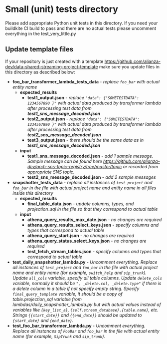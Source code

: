 # Small (unit) tests directory

Please add appropriate Python unit tests in this directory.
If you need your buildkite CI build to pass and there are no actual tests please uncomment everything in the test_very_little.py

## Update template files 
If your repository is just created with a template https://github.com/alianza-dev/data-shared-streaming-project-template make sure you update files in this directory as described below:

* __foo_bar_transformer_lambda_tests_data__ - _replace `foo_bar` with actual entity name_ 
  * __expected_results__
    * __test1_output.json__ - _replace `"data": {"SOMETESTDATA": 1234567890 }"` with actual data produced by transformer lambda after processing test data from __test1_sns_message_decoded.json___
    * __test2_output.json__ - _replace `"data": {"SOMETESTDATA": 1234567890 }"` with actual data produced by transformer lambda after processing test data from __test2_sns_message_decoded.json___
    * __test3_output.json__ - _there should be the same data as in __test1_sns_message_decoded.json___
  * __input__
    * __test1_sns_message_decoded.json__ - _add 1 sample message. Sample message can be found here https://github.com/alianza-dev/arch-sns-topic-registry/tree/master/topic or recorded from appropriate SNS topic._ 
    * __test2_sns_message_decoded.json__ - _add 2 sample messages_  
* __snapshotter_tests_data__ - _replace all instances of `test_project` and `foo_bar` in the file with actual project name and entity name in all files inside this directory_ 
  * __expected_results__
    * __final_table_data.json__ - _update columns, types, and projection_sql in the file so that they correspond to actual table_
  * __input__
    * __athena_query_results_max_date.json__ - _no changes are required_ 
    * __athena_query_results_select_keys.json__ - _specify columns and types that correspond to actual table_ 
    * __athena_query_start.json__ - _no changes are required_ 
    * __athena_query_status_select_keys.json__ - _no changes are required_ 
    * __test_fetch_stream_tables.json__ - _specify columns and types that correspond to actual table_
* __test_daily_snapshotter_lambda.py__ - _Uncomment everything. Replace all instances of `test_project` and `foo_bar` in the file with actual project name and entity name (for example, `switch_help` and `sip_trunk`). Update `all_cols` variable, specify all table columns. Update `delete_cols` variable, normally it should be `", _delete.col, _delete.type"` if there is a delete column in a table if not specify empty string. Specify `final_query_template` variable, it should be a copy of table.projection_sql variable from lambdas/daily_snapshotter_lambda.py but with actual values instead of variables like `{key_list_a}`, `{self.stream_database}.{table.name}`, etc. Strings `{{start_date}}` and `{{end_date}}` should be updated to `{start_date}` and `{end_date}`._
* __test_foo_bar_transformer_lambda.py__ - _Uncomment everything. Replace all instances of `FooBar` and `foo_bar` in the file with actual entity name (for example, `SipTrunk` and `sip_trunk`)._
